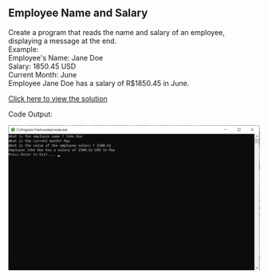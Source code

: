 ## Employee Name and Salary

Create a program that reads the name and salary of an employee, displaying a message at the end.<br>
Example:<br>
Employee's Name: Jane Doe<br>
Salary: 1850.45 USD<br>
Current Month: June <br>
Employee Jane Doe has a salary of R$1850.45 in June.

[Click here to view the solution](https://github.com/davi-p-oliveira-11/JavaScriptCodeHub/blob/main/Challenges/EmployeeName/solution.js)

Code Output:

![Output](https://github.com/davi-p-oliveira-11/JavaScriptCodeHub/blob/main/Challenges/EmployeeName/screenshot.png)
